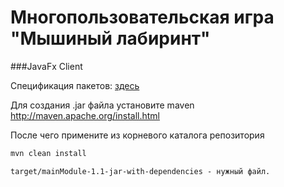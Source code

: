 # Многопользовательская игра "Мышиный лабиринт"



###JavaFx Client

Спецификация пакетов: [здесь](packet-specs.md)

Для создания .jar файла установите maven 
http://maven.apache.org/install.html

После чего примените из корневого каталога репозитория
```cmd
mvn clean install
```

```
target/mainModule-1.1-jar-with-dependencies - нужный файл.
```
